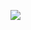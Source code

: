 ![](https://www.google.com/url?sa=i&url=https%3A%2F%2Fcodenation.dev%2Faceleradev%2Fds-online-1%2F&psig=AOvVaw0YUiFdHbhva73sbZmLhwwV&ust=1593726794033000&source=images&cd=vfe&ved=0CAIQjRxqFwoTCNCAg4-FreoCFQAAAAAdAAAAABAD)